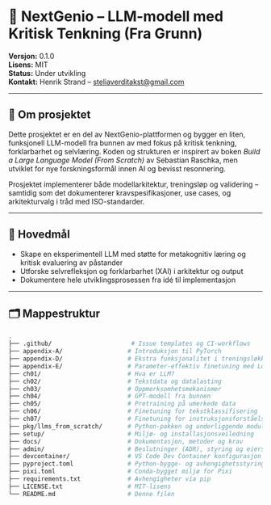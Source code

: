 # 🧠 NextGenio – LLM-modell med Kritisk Tenkning (Fra Grunn)

**Versjon:** 0.1.0  
**Lisens:** MIT  
**Status:** Under utvikling  
**Kontakt:** Henrik Strand – steliaverditakst@gmail.com

---

## 📘 Om prosjektet

Dette prosjektet er en del av NextGenio-plattformen og bygger en liten, funksjonell LLM-modell fra bunnen av med fokus på kritisk tenkning, forklarbarhet og selvlæring. Koden og strukturen er inspirert av boken *Build a Large Language Model (From Scratch)* av Sebastian Raschka, men utviklet for nye forskningsformål innen AI og bevisst resonnering.

Prosjektet implementerer både modellarkitektur, treningsløp og validering – samtidig som det dokumenterer kravspesifikasjoner, use cases, og arkitekturvalg i tråd med ISO-standarder.

---

## 🧩 Hovedmål

- Skape en eksperimentell LLM med støtte for metakognitiv læring og kritisk evaluering av påstander  
- Utforske selvrefleksjon og forklarbarhet (XAI) i arkitektur og output  
- Dokumentere hele utviklingsprosessen fra idé til implementasjon  

---

## 🗂️ Mappestruktur

```bash
.
├── .github/                      # Issue templates og CI-workflows
├── appendix-A/                  # Introduksjon til PyTorch
├── appendix-D/                  # Ekstra funksjonalitet i treningsløkker
├── appendix-E/                  # Parameter-effektiv finetuning med LoRA
├── ch01/                        # Hva er LLM?
├── ch02/                        # Tekstdata og datalasting
├── ch03/                        # Oppmerksomhetsmekanismer
├── ch04/                        # GPT-modell fra bunnen
├── ch05/                        # Pretraining på umerkede data
├── ch06/                        # Finetuning for tekstklassifisering
├── ch07/                        # Finetuning for instruksjonsforståelse
├── pkg/llms_from_scratch/       # Python-pakken og underliggende moduler
├── setup/                       # Miljø- og installasjonsveiledning
├── docs/                        # Dokumentasjon, metoder og krav
├── admin/                       # Beslutninger (ADR), styring og eierskap
├── devcontainer/                # VS Code Dev Container konfigurasjon
├── pyproject.toml               # Python-bygge- og avhengighetsstyring
├── pixi.toml                    # Conda-bygget miljø for Pixi
├── requirements.txt             # Avhengigheter via pip
├── LICENSE.txt                  # MIT-lisens
└── README.md                    # Denne filen
